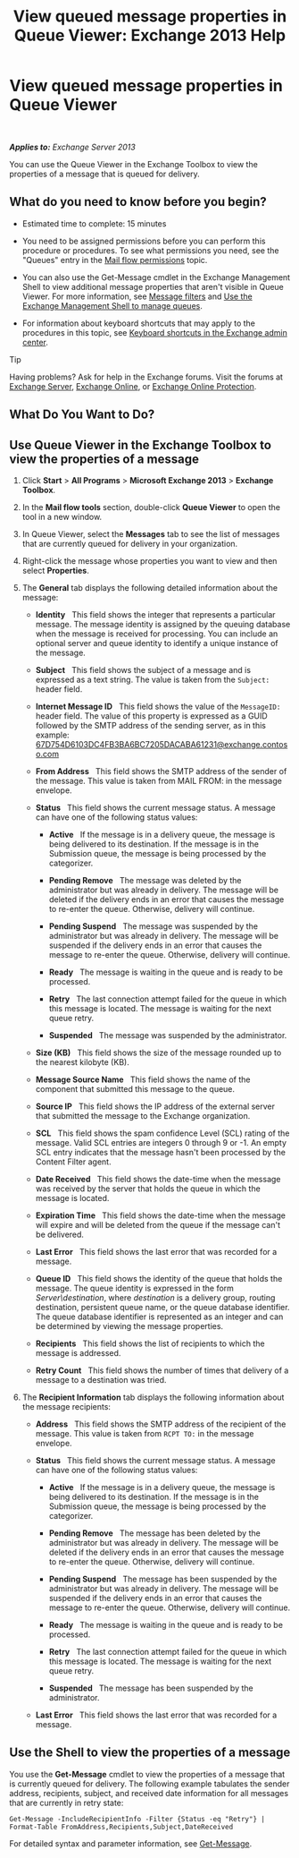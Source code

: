﻿---
title: 'View queued message properties in Queue Viewer: Exchange 2013 Help'
TOCTitle: View queued message properties in Queue Viewer
ms:assetid: 9d15d8b8-e061-4288-9354-df58e282fb6b
ms:mtpsurl: https://technet.microsoft.com/en-us/library/Bb123934(v=EXCHG.150)
ms:contentKeyID: 49286850
ms.date: 12/09/2016
mtps_version: v=EXCHG.150
f1_keywords:
- Microsoft.Exchange.Management.Edge.SystemManager.MessagePropertyPage
---

# View queued message properties in Queue Viewer

 

_**Applies to:** Exchange Server 2013_


You can use the Queue Viewer in the Exchange Toolbox to view the properties of a message that is queued for delivery.

## What do you need to know before you begin?

  - Estimated time to complete: 15 minutes

  - You need to be assigned permissions before you can perform this procedure or procedures. To see what permissions you need, see the "Queues" entry in the [Mail flow permissions](mail-flow-permissions-exchange-2013-help.md) topic.

  - You can also use the Get-Message cmdlet in the Exchange Management Shell to view additional message properties that aren't visible in Queue Viewer. For more information, see [Message filters](message-filters-exchange-2013-help.md) and [Use the Exchange Management Shell to manage queues](use-the-exchange-management-shell-to-manage-queues-exchange-2013-help.md).

  - For information about keyboard shortcuts that may apply to the procedures in this topic, see [Keyboard shortcuts in the Exchange admin center](keyboard-shortcuts-in-the-exchange-admin-center-exchange-online-protection-help.md).


> [!TIP]
> Having problems? Ask for help in the Exchange forums. Visit the forums at <A href="https://go.microsoft.com/fwlink/p/?linkid=60612">Exchange Server</A>, <A href="https://go.microsoft.com/fwlink/p/?linkid=267542">Exchange Online</A>, or <A href="https://go.microsoft.com/fwlink/p/?linkid=285351">Exchange Online Protection</A>.



## What Do You Want to Do?

## Use Queue Viewer in the Exchange Toolbox to view the properties of a message

1.  Click **Start** \> **All Programs** \> **Microsoft Exchange 2013** \> **Exchange Toolbox**.

2.  In the **Mail flow tools** section, double-click **Queue Viewer** to open the tool in a new window.

3.  In Queue Viewer, select the **Messages** tab to see the list of messages that are currently queued for delivery in your organization.

4.  Right-click the message whose properties you want to view and then select **Properties**.

5.  The **General** tab displays the following detailed information about the message:
    
      - **Identity**   This field shows the integer that represents a particular message. The message identity is assigned by the queuing database when the message is received for processing. You can include an optional server and queue identity to identify a unique instance of the message.
    
      - **Subject**   This field shows the subject of a message and is expressed as a text string. The value is taken from the `Subject:` header field.
    
      - **Internet Message ID**   This field shows the value of the `MessageID:` header field. The value of this property is expressed as a GUID followed by the SMTP address of the sending server, as in this example: 67D754D6103DC4FB3BA6BC7205DACABA61231@exchange.contoso.com
    
      - **From Address**   This field shows the SMTP address of the sender of the message. This value is taken from MAIL FROM: in the message envelope.
    
      - **Status**   This field shows the current message status. A message can have one of the following status values:
        
          - **Active**   If the message is in a delivery queue, the message is being delivered to its destination. If the message is in the Submission queue, the message is being processed by the categorizer.
        
          - **Pending Remove**   The message was deleted by the administrator but was already in delivery. The message will be deleted if the delivery ends in an error that causes the message to re-enter the queue. Otherwise, delivery will continue.
        
          - **Pending Suspend**   The message was suspended by the administrator but was already in delivery. The message will be suspended if the delivery ends in an error that causes the message to re-enter the queue. Otherwise, delivery will continue.
        
          - **Ready**   The message is waiting in the queue and is ready to be processed.
        
          - **Retry**   The last connection attempt failed for the queue in which this message is located. The message is waiting for the next queue retry.
        
          - **Suspended**   The message was suspended by the administrator.
    
      - **Size (KB)**   This field shows the size of the message rounded up to the nearest kilobyte (KB).
    
      - **Message Source Name**   This field shows the name of the component that submitted this message to the queue.
    
      - **Source IP**   This field shows the IP address of the external server that submitted the message to the Exchange organization.
    
      - **SCL**   This field shows the spam confidence Level (SCL) rating of the message. Valid SCL entries are integers 0 through 9 or -1. An empty SCL entry indicates that the message hasn't been processed by the Content Filter agent.
    
      - **Date Received**   This field shows the date-time when the message was received by the server that holds the queue in which the message is located.
    
      - **Expiration Time**   This field shows the date-time when the message will expire and will be deleted from the queue if the message can't be delivered.
    
      - **Last Error**   This field shows the last error that was recorded for a message.
    
      - **Queue ID**   This field shows the identity of the queue that holds the message. The queue identity is expressed in the form *Server\\destination*, where *destination* is a delivery group, routing destination, persistent queue name, or the queue database identifier. The queue database identifier is represented as an integer and can be determined by viewing the message properties.
    
      - **Recipients**   This field shows the list of recipients to which the message is addressed.
    
      - **Retry Count**   This field shows the number of times that delivery of a message to a destination was tried.

6.  The **Recipient Information** tab displays the following information about the message recipients:
    
      - **Address**   This field shows the SMTP address of the recipient of the message. This value is taken from `RCPT TO:` in the message envelope.
    
      - **Status**   This field shows the current message status. A message can have one of the following status values:
        
          - **Active**   If the message is in a delivery queue, the message is being delivered to its destination. If the message is in the Submission queue, the message is being processed by the categorizer.
        
          - **Pending Remove**   The message has been deleted by the administrator but was already in delivery. The message will be deleted if the delivery ends in an error that causes the message to re-enter the queue. Otherwise, delivery will continue.
        
          - **Pending Suspend**   The message has been suspended by the administrator but was already in delivery. The message will be suspended if the delivery ends in an error that causes the message to re-enter the queue. Otherwise, delivery will continue.
        
          - **Ready**   The message is waiting in the queue and is ready to be processed.
        
          - **Retry**   The last connection attempt failed for the queue in which this message is located. The message is waiting for the next queue retry.
        
          - **Suspended**   The message has been suspended by the administrator.
    
      - **Last Error**   This field shows the last error that was recorded for a message.

## Use the Shell to view the properties of a message

You use the **Get-Message** cmdlet to view the properties of a message that is currently queued for delivery. The following example tabulates the sender address, recipients, subject, and received date information for all messages that are currently in retry state:

    Get-Message -IncludeRecipientInfo -Filter {Status -eq "Retry"} | Format-Table FromAddress,Recipients,Subject,DateReceived

For detailed syntax and parameter information, see [Get-Message](https://technet.microsoft.com/en-us/library/bb124738\(v=exchg.150\)).

